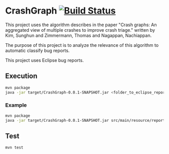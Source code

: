 # CrashGraph [![Build Status](https://travis-ci.org/tdurieux/CrashGraph.svg)](https://travis-ci.org/tdurieux/CrashGraph)

This project uses the algorithm describes in the paper "Crash graphs: An aggregated view of multiple crashes to improve crash triage." written by Kim, Sunghun and Zimmermann, Thomas and Nagappan, Nachiappan. 

The purpose of this project is to analyze the relevance of this algorithm to 
automatic classify bug reports.

This project uses Eclipse bug reports.

## Execution

```bash
mvn package
java -jar target/CrashGraph-0.0.1-SNAPSHOT.jar <folder_to_eclipse_reports> <threshold>
```

### Example
```bash
mvn package
java -jar target/CrashGraph-0.0.1-SNAPSHOT.jar src/main/resource/reports/ 0.5
```

## Test

 ```bash
mvn test
```